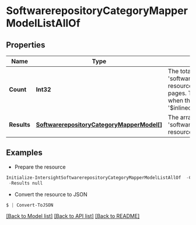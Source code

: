 # SoftwarerepositoryCategoryMapperModelListAllOf
## Properties

Name | Type | Description | Notes
------------ | ------------- | ------------- | -------------
**Count** | **Int32** | The total number of &#39;softwarerepository.CategoryMapperModel&#39; resources matching the request, accross all pages. The &#39;Count&#39; attribute is included when the HTTP GET request includes the &#39;$inlinecount&#39; parameter. | [optional] 
**Results** | [**SoftwarerepositoryCategoryMapperModel[]**](SoftwarerepositoryCategoryMapperModel.md) | The array of &#39;softwarerepository.CategoryMapperModel&#39; resources matching the request. | [optional] 

## Examples

- Prepare the resource
```powershell
Initialize-IntersightSoftwarerepositoryCategoryMapperModelListAllOf  -Count null `
 -Results null
```

- Convert the resource to JSON
```powershell
$ | Convert-ToJSON
```

[[Back to Model list]](../README.md#documentation-for-models) [[Back to API list]](../README.md#documentation-for-api-endpoints) [[Back to README]](../README.md)

